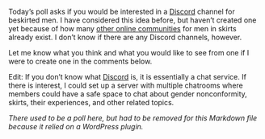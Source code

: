 Today’s poll asks if you would be interested in a [Discord](https://discord.com/) channel for beskirted men. I have considered this idea before, but haven’t created one yet because of how many [other online communities](https://www.the-beskirted-man.com/links/) for men in skirts already exist. I don’t know if there are any Discord channels, however.

Let me know what you think and what you would like to see from one if I were to create one in the comments below.

Edit: If you don’t know what [Discord](https://discord.com/) is, it is essentially a chat service. If there is interest, I could set up a server with multiple chatrooms where members could have a safe space to chat about gender nonconformity, skirts, their experiences, and other related topics.

*There used to be a poll here, but had to be removed for this Markdown file because it relied on a WordPress plugin.*